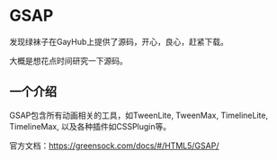 # GSAP

发现绿袜子在GayHub上提供了源码，开心，良心，赶紧下载。

大概是想花点时间研究一下源码。

## 一个介绍
GSAP包含所有动画相关的工具，如TweenLite, TweenMax, TimelineLite, TimelineMax, 以及各种插件如CSSPlugin等。

官方文档：https://greensock.com/docs/#/HTML5/GSAP/













